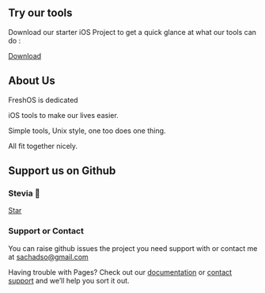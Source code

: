 ## Try our tools

Download our starter iOS Project to get a quick glance at what our tools can do :

<!-- Place this tag where you want the button to render. -->
<a class="github-button" href="https://github.com/freshOS/StarterProject/archive/master.zip" data-icon="octicon-cloud-download" data-style="mega" aria-label="Download freshOS/StarterProject on GitHub">Download</a>

## About Us
FreshOS is dedicated

iOS tools to make our lives easier.

Simple tools, Unix style, one too does one thing.

All fit together nicely.

## Support us on Github

### Stevia 🍃
<!-- Place this tag where you want the button to render. -->
<a class="github-button" href="https://github.com/freshOS/Stevia" data-icon="octicon-star" data-style="mega" data-count-href="/freshOS/Stevia/stargazers" data-count-api="/repos/freshOS/Stevia#stargazers_count" data-count-aria-label="# stargazers on GitHub" aria-label="Star freshOS/Stevia on GitHub">Star</a>

### Support or Contact
You can raise github issues the project you need support with or contact me at sachadso@gmail.com

Having trouble with Pages? Check out our [documentation](https://help.github.com/categories/github-pages-basics/) or [contact support](https://github.com/contact) and we’ll help you sort it out.


<!-- Place this tag in your head or just before your close body tag. -->
<script async defer src="https://buttons.github.io/buttons.js"></script>
